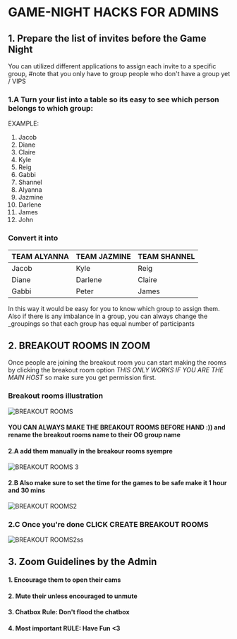 # GAME-NIGHT HACKS FOR ADMINS
## 1. Prepare the list of invites before the Game Night
You can utilized different applications to assign each invite to a specific group,
#note that you only have to group people who don't have a group yet / VIPS

### 1.A Turn your list into a table so its easy to see which person belongs to which group: 
EXAMPLE: 
1. Jacob   
2. Diane   
3. Claire      
4. Kyle           
5. Reig            
6. Gabbi 
7. Shannel
8. Alyanna
9. Jazmine
10. Darlene
11. James
12. John

### Convert it into 

|TEAM ALYANNA | TEAM JAZMINE | TEAM SHANNEL |
| ----------  | -----------  | ------------ |
| Jacob       | Kyle         | Reig         |
| Diane       | Darlene      | Claire       |
| Gabbi       | Peter        | James        |


In this way it would be easy for you to know which group to assign them.
Also if there is any imbalance in a group, you can always change the _groupings
so that each group has equal number of participants

## 2. BREAKOUT ROOMS IN ZOOM 
Once people are joining the breakout room you can start making the rooms by clicking the breakout room
option _THIS ONLY WORKS IF YOU ARE THE MAIN HOST_ so make sure you get permission first.

### Breakout rooms illustration
![BREAKOUT ROOMS ](https://assets.zoom.us/images/en-us/desktop/generic/create-breakout-rooms.png)
#### YOU CAN ALWAYS MAKE THE BREAKOUT ROOMS BEFORE HAND :)) and rename the breakout rooms name to their OG group name

#### 2.A add them manually in the breakour rooms syempre 
![BREAKOUT ROOMS 3](https://assets.zoom.us/images/en-us/desktop/generic/breakout-rooms-assign-participants.png)

#### 2.B Also make sure to set the time for the games to be safe make it 1 hour and 30 mins
![BREAKOUT ROOMS2 ](https://s3.amazonaws.com/zoom-support-cdn/images/en-us/desktop/generic/breakout-rooms-options.png)

### 2.C Once you're done CLICK CREATE BREAKOUT ROOMS 
![BREAKOUT ROOMS2ss ](https://assets.zoom.us/images/en-us/desktop/generic/breakout-room-joining-breakout-rooms.png)

## 3. Zoom Guidelines by the Admin
#### 1. Encourage them to open their cams
#### 2. Mute their unless encouraged to unmute
#### 3. Chatbox Rule: Don't flood the chatbox
#### 4. Most important RULE: Have Fun <3 




